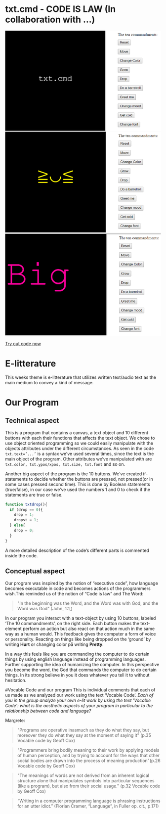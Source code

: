 # txt.cmd - CODE IS LAW (In collaboration with …)
![alt tekst](Udklip.PNG) 
![alt tekst](Udklip2.PNG)
![alt tekst](Udklip3.PNG)

[Try out code now](https://rawgit.com/Margretexie/Mini_ex/master/mini_ex7/empty-example/index.html)

# E-litterature
This weeks theme is e-litterature that utilizes written text/audio text as the main medium to convey a kind of message. 
# Our Program
## Technical aspect 
This is a program that contains a canvas, a text object and 10 different buttons with each their functions that affects the text object. We chose to use object oriented programming so we could easily manipulate with the objects attributes under the different circumstances. As seen in the code ``txt.text=’...’`` is a syntax we’ve used several times, since the text is the main object of the program. Other attributes we’ve manipulated with are ``txt.color, txt.ypos/xpos, txt.size, txt.font`` and so on.

Another big aspect of the program is the 10 buttons. We’ve created if-statements to decide whether the buttons are pressed, not pressed(or in some cases pressed second time). This is done by Boolean statements (true/false), in our case we’ve used the numbers 1 and 0 to check if the statements are true or false. 
``` javascript
function txtdrop(){
  if (drop == 0){
    drop = 1;
    dropst = 1;
  } else{
    drop = 0;
  }
}
```
A more detailed description of the code’s different parts is commented inside the code.

## Conceptual aspect
Our program was inspired by the notion of “executive code”, how language becomes executable in code and becomes actions of the programmers wish.This reminded us of the notion of “Code is law” and The Word:
>"In the beginning was the Word, and the Word was with God, and the Word was God" (John, 1:1,)

In our program you interact with a text-object by using 10 buttons, labeled ‘The 10 commandments’, on the right side. Each button makes the text-element perform an action but also react on that action much in the same way as a human would. This feedback gives the computer a form of voice or personality. Reacting on things like being dropped on the ‘ground’ by writing **Hurt** or changing color på writing **Pretty**. 

In a way this feels like you are commanding the computer to do certain things by using english language instead of programming languages. Further supporting the idea of humanizing the computer. In this perspective you become the word, the God that commands the computer to do certain things. In its strong believe in you it does whatever you tell it to without hesitation. 

#Vocable Code and our program
This is individual comments that each of us made as we analyzed our work using the text ‘Vocable Code’.
*Each of you in the group analyze your own e-lit work by using the text 'Vocable Code': what is the aesthetic aspects of your program in particular to the relationship between code and language?*

Margrete:

> "Programs are operative inasmuch as they do what they say, but moreover they do what they say at the moment of saying it" (p.35 Vocable code by Geoff Cox)

>"Programmers bring bodily meaning to their work by applying models of human perception, and by trying to account for the ways that other social bodies are drawn into the process of meaning production"(p.26 Vocable code by Geoff Cox)

> "The meanings of words are not derived from an inherent logical structure alone that manipulates symbols into particular sequences (like a program), but also from their social usage." (p.32 Vocable code by Geoff Cox)

> “Writing in a computer programming language is phrasing instructions for
an utter idiot.” (Florian Cramer, “Language”, in Fuller op. cit., p.171)

